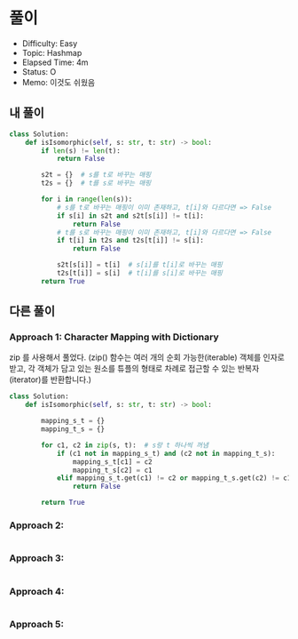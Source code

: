 # 풀이
- Difficulty:  Easy
- Topic:  Hashmap
- Elapsed Time:  4m
- Status:  O 
- Memo: 이것도 쉬웠음

## 내 풀이
```py
class Solution:
    def isIsomorphic(self, s: str, t: str) -> bool:
        if len(s) != len(t):
            return False

        s2t = {}  # s를 t로 바꾸는 매핑
        t2s = {}  # t를 s로 바꾸는 매핑

        for i in range(len(s)):
            # s를 t로 바꾸는 매핑이 이미 존재하고, t[i]와 다르다면 => False
            if s[i] in s2t and s2t[s[i]] != t[i]:
                return False
            # t를 s로 바꾸는 매핑이 이미 존재하고, t[i]와 다르다면 => False
            if t[i] in t2s and t2s[t[i]] != s[i]:
                return False

            s2t[s[i]] = t[i]  # s[i]를 t[i]로 바꾸는 매핑
            t2s[t[i]] = s[i]  # t[i]를 s[i]로 바꾸는 매핑
        return True
```

## 다른 풀이
### Approach 1: Character Mapping with Dictionary
zip 를 사용해서 풀었다. (zip() 함수는 여러 개의 순회 가능한(iterable) 객체를 인자로 받고, 각 객체가 담고 있는 원소를 튜플의 형태로 차례로 접근할 수 있는 반복자(iterator)를 반환합니다.)

```py
class Solution:
    def isIsomorphic(self, s: str, t: str) -> bool:

        mapping_s_t = {}
        mapping_t_s = {}

        for c1, c2 in zip(s, t):  # s랑 t 하나씩 꺼냄
            if (c1 not in mapping_s_t) and (c2 not in mapping_t_s):
                mapping_s_t[c1] = c2
                mapping_t_s[c2] = c1
            elif mapping_s_t.get(c1) != c2 or mapping_t_s.get(c2) != c1:
                return False

        return True
```

### Approach 2:
```py
```

### Approach 3:
```py
```

### Approach 4:
```py
```

### Approach 5:
```py
```